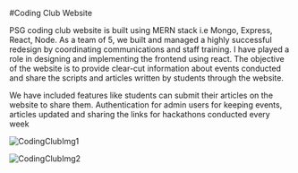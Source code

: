 #Coding Club Website

PSG coding club website is built using MERN stack i.e Mongo, Express, React, Node. As a team of 5, we built and managed a highly successful redesign by coordinating communications and staff training. I have played a role in designing and implementing the frontend using react. The objective of the website is to provide clear-cut information about events conducted and share the scripts and articles written by students through the website.

We have included features like students can submit their articles on the website to share them. Authentication for admin users for keeping events, articles updated and sharing the links for hackathons conducted every week

![CodingClubImg1](https://user-images.githubusercontent.com/66256723/160111672-01268bcb-e49d-4fb3-807c-6c93c35da1e0.png)

![CodingClubImg2](https://user-images.githubusercontent.com/66256723/160111698-d9bb06c0-b868-4b2a-8ff3-051f94c08b89.png)
